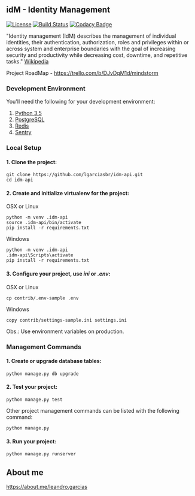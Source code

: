 ## idM - Identity Management

[![License](https://img.shields.io/badge/License-Apache%202.0-blue.svg)](https://opensource.org/licenses/Apache-2.0)
[![Build Status](https://travis-ci.org/lgarciasbr/idm-api.svg?branch=master)](https://travis-ci.org/lgarciasbr/idm-api)
[![Codacy Badge](https://api.codacy.com/project/badge/Grade/6c01f4786068422e9b50575b30f60373)](https://www.codacy.com/app/leandro-garcias/idm-api?utm_source=github.com&amp;utm_medium=referral&amp;utm_content=lgarciasbr/idm-api&amp;utm_campaign=Badge_Grade)

"Identity management (IdM) describes the management of individual identities, their authentication, authorization, roles and privileges within or across system and enterprise boundaries with the goal of increasing security and productivity while decreasing cost, downtime, and repetitive tasks."
[Wikipedia](https://en.wikipedia.org/wiki/Identity_management_system)

Project RoadMap - https://trello.com/b/DJvDqM1d/mindstorm

### Development Environment

You'll need the following for your development environment:

1. [Python 3.5](http://www.python.org/)
2. [PostgreSQL](https://www.postgresql.org/)
3. [Redis](http://redis.io/)
4. [Sentry](https://sentry.io)

### Local Setup

#### 1. Clone the project:

```console
git clone https://github.com/lgarciasbr/idm-api.git
cd idm-api
```

#### 2. Create and initialize virtualenv for the project:

OSX or Linux
```console
python -m venv .idm-api
source .idm-api/bin/activate
pip install -r requirements.txt
```

Windows
```console
python -m venv .idm-api
.idm-api\Scripts\activate
pip install -r requirements.txt
```

#### 3. Configure your project, use *ini* or *.env*:

OSX or Linux
```console
cp contrib/.env-sample .env
```

Windows
```console
copy contrib/settings-sample.ini settings.ini
```

Obs.: Use environment variables on production.

### Management Commands

#### 1. Create or upgrade database tables:

```console
python manage.py db upgrade
```

#### 2. Test your project:

```console
python manage.py test
```

Other project management commands can be listed with the following command:

```console
python manage.py
```

#### 3. Run your project:

```console
python manage.py runserver
```

## About me

https://about.me/leandro.garcias
